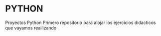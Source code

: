 # PYTHON
Proyectos Python
Primero repositorio para alojar los ejercicios didacticos que vayamos reailizando
